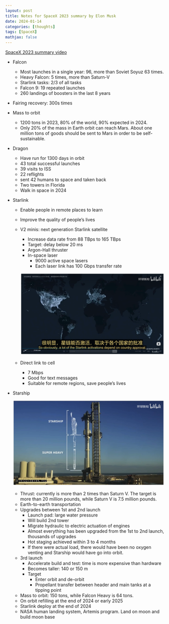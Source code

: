 ```yaml
---
layout: post
title: Notes for SpaceX 2023 summary by Elon Musk
date: 2024-01-14
categories: [thoughts]
tags: [SpaceX]
mathjax: false
---
```


[SpaceX 2023 summary video](https://www.bilibili.com/video/BV12e41127b5/?share_source=copy_web&vd_source=4c5a3abacfe29cb9797d2ba0ebb698f8)

-   Falcon
    -   Most launches in a single year: 96, more than Soviet Soyuz 63 times.
    -   Heavy Falcon: 5 times, more than Saturn-V
    -   Starlink tasks: 2/3 of all tasks
    -   Falcon 9: 19 repeated launches
    -   260 landings of boosters in the last 8 years
-   Fairing recovery: 300s times
-   Mass to orbit
    -   1200 tons in 2023, 80% of the world, 90% expected in 2024.
    -   Only 20% of the mass in Earth orbit can reach Mars. About one million tons of goods should be sent to Mars in order to be self-sustainable.
-   Dragon
    -   Have run for 1300 days in orbit
    -   43 total successful launches
    -   39 visits to ISS
    -   22 reflights
    -   sent 42 humans to space and taken back
    -   Two towers in Florida
    -   Walk in space in 2024
-   Starlink
    -   Enable people in remote places to learn
    -   Improve the quality of people&rsquo;s lives
    -   V2 minis: next generation Starlink satellite
        -   Increase data rate from 88 TBps to 165 TBps
        -   Target: delay below 20 ms
        -   Argon-Hall thruster
        -   In-space laser
            -   9000 active space lasers
            -   Each laser link has 100 Gbps transfer rate
        
        ![img](/figures/2024-01-14_09-28-47.png)
        
    -   Direct link to cell
        -   7 Mbps
        -   Good for text messages
        -   Suitable for remote regions, save people&rsquo;s lives
-   Starship
    
    ![img](/figures/2024-01-14_09-40-42.png)
    
    -   Thrust: currently is more than 2 times than Saturn V. The target is more than 20 million pounds, while Saturn V is 7.5 million pounds.
    -   Earth-to-earth transportation
    -   Upgrades between 1st and 2nd launch
        -   Launch pad: large water pressure
        -   Will build 2nd tower
        -   Migrate hydraulic to electric actuation of engines
        -   Almost everything has been upgraded from the 1st to 2nd launch, thousands of upgrades
        -   Hot staging achieved within 3 to 4 months
        -   If there were actual load, there would have been no oxygen venting and Starship would have go into orbit.
    -   3rd launch
        -   Accelerate build and test: time is more expensive than hardware
        -   Becomes taller: 140 or 150 m
        -   Target
            -   Enter orbit and de-orbit
            -   Propellant transfer between header and main tanks at a tipping point
    -   Mass to orbit: 150 tons, while Falcon Heavy is 64 tons.
    -   On orbit refilling at the end of 2024 or early 2025
    -   Starlink deploy at the end of 2024
    -   NASA human landing system, Artemis program. Land on moon and build moon base
